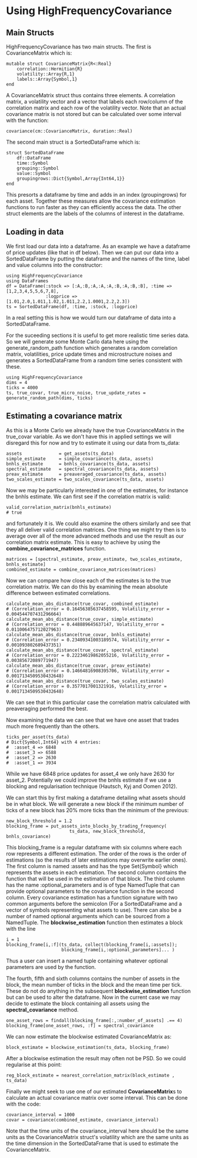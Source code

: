 
# Using HighFrequencyCovariance

## Main Structs

HighFrequencyCovariance has two main structs. The first is CovarianceMatrix which is:

```
mutable struct CovarianceMatrix{R<:Real}
    correlation::Hermitian{R}
    volatility::Array{R,1}
    labels::Array{Symbol,1}
end
```
A CovarianceMatrix struct thus contains three elements. A correlation matrix, a volatility vector and a vector that labels each row/column of the correlation matrix and each row of the volatility vector. Note that an actual covariance matrix is not stored but can be calculated over some interval with the function:
```
covariance(cm::CovarianceMatrix, duration::Real)
```

The second main struct is a SortedDataFrame which is:
```
struct SortedDataFrame
    df::DataFrame
    time::Symbol
    grouping::Symbol
    value::Symbol
    groupingrows::Dict{Symbol,Array{Int64,1}}
end
```
This presorts a dataframe by time and adds in an index (groupingrows) for each asset. Together these measures allow the covariance estimation functions to run faster as they can efficiently access the data. The other struct elements are the labels of the columns of interest in the dataframe.

## Loading in data

We first load our data into a dataframe. As an example we have a dataframe of price updates (like that in df below).
Then we can put our data into a SortedDataFrame by putting the dataframe and the names of the time, label and value columns into the constructor:
```
using HighFrequencyCovariance
using DataFrames
df = DataFrame(:stock => [:A,:B,:A,:A,:A,:B,:A,:B,:B], :time => [1,2,3,4,5,5,6,7,8],
               :logprice => [1.01,2.0,1.011,1.02,1.011,2.2,1.0001,2.2,2.3])
ts = SortedDataFrame(df, :time, :stock, :logprice)
```
In a real setting this is how we would turn our dataframe of data into a SortedDataFrame.

For the suceeding sections it is useful to get more realistic time series data. So we will generate some Monte Carlo data here using the generate\_random\_path function which generates a random correlation matrix, volatilities, price update times and microstructure noises and generates a SortedDataFrame from a random time series consistent with these.
```
using HighFrequencyCovariance
dims = 4
ticks = 4000
ts, true_covar, true_micro_noise, true_update_rates = generate_random_path(dims, ticks)
```

## Estimating a covariance matrix

As this is a Monte Carlo we already have the true CovarianceMatrix in the true\_covar variable. As we don't have this in applied settings we will disregard this for now and try to estimate it using our data from ts\_data:
```
assets              = get_assets(ts_data)
simple_estimate     = simple_covariance(ts_data, assets)
bnhls_estimate      = bnhls_covariance(ts_data, assets)
spectral_estimate   = spectral_covariance(ts_data, assets)
preav_estimate      = preaveraged_covariance(ts_data, assets)
two_scales_estimate = two_scales_covariance(ts_data, assets)
```
Now we may be particularly interested in one of the estimates, for instance the bnhls estimate. We can first see if the correlation matrix is valid:
```
valid_correlation_matrix(bnhls_estimate)
# true
```
and fortunately it is. We could also examine the others similarly and see that they all deliver valid correlation matrices. One thing we might try then is to average over all of the more advanced methods and use the result as our correlation matrix estimate. This is easy to achieve by using the **combine\_covariance\_matrices** function.
```
matrices = [spectral_estimate, preav_estimate, two_scales_estimate, bnhls_estimate]
combined_estimate = combine_covariance_matrices(matrices)
```

Now we can compare how close each of the estimates is to the true correlation matrix. We can do this by examining the mean absolute difference between estimated correlations.
```
calculate_mean_abs_distance(true_covar, combined_estimate)
# (Correlation_error = 0.16456385637458595, Volatility_error = 0.004544707431296664)
calculate_mean_abs_distance(true_covar, simple_estimate)
# (Correlation_error = 0.448889645637147, Volatility_error = 0.011006475712027963)
calculate_mean_abs_distance(true_covar, bnhls_estimate)
# (Correlation_error = 0.23409341003189574, Volatility_error = 0.001093802689437351)
calculate_mean_abs_distance(true_covar, spectral_estimate)
# (Correlation_error = 0.22234619862055216, Volatility_error = 0.00385672089771947)
calculate_mean_abs_distance(true_covar, preav_estimate)
# (Correlation_error = 0.14664816908395706, Volatility_error = 0.0017134509530432648)
calculate_mean_abs_distance(true_covar, two_scales_estimate)
# (Correlation_error = 0.3577017001321916, Volatility_error = 0.0017134509530432648)
```
We can see that in this particular case the correlation matrix calculated with preaveraging performed the best.

Now examining the data we can see that we have one asset that trades much more frequently than the others.
```
ticks_per_asset(ts_data)
# Dict{Symbol,Int64} with 4 entries:
#  :asset_4 => 6848
#  :asset_3 => 6588
#  :asset_2 => 2630
#  :asset_1 => 3934
```
While we have 6848 price updates for asset\_4 we only have 2630 for asset\_2. Potentially we could improve the bnhls estimate if we use a blocking and regularisation technique (Hautsch, Kyj and Oomen  2012).

We can start this by first making a dataframe detailing what assets should be in what block.
We will generate a new block if the minimum number of ticks of a new block has 20% more ticks than the minimum of the previous:
```
new_block_threshold = 1.2
blocking_frame = put_assets_into_blocks_by_trading_frequency(
                        ts_data, new_block_threshold, bnhls_covariance)
```
This blocking\_frame is a regular dataframe with six columns where each row represents a different estimation. The order of the rows is the order of estimations (so the results of later estimations may overwrite earlier ones). The first column is named :assets and has the type Set{Symbol} which represents the assets
in each estimation. The second column contains the function that will be used in the estimation of that block. The third column has the name :optional\_parameters and is of type NamedTuple that can provide optional parameters to the covariance function in the second column.
Every covariance estimation has a function signature with two common arguments before the semicolon (For a SortedDataFrame and a vector of symbols representing what assets to use). There can also be a number of named optional arguments which can be sourced from a NamedTuple.
The **blockwise\_estimation** function then estimates a block with the line
```
i = 1
blocking_frame[i,:f](ts_data, collect(blocking_frame[i,:assets]);
                     blocking_frame[i,:optional_parameters]... )
```
Thus a user can insert a named tuple containing whatever optional parameters are used by the function.

The fourth, fifth and sixth columns contains the number of assets in the block, the mean number of ticks in the block and the mean time per tick.
These do not do anything in the subsequent **blockwise\_estimation** function but can be used to alter the dataframe.
Now in the current case we may decide to estimate the block containing all assets using the **spectral\_covariance** method.
```
one_asset_rows = findall(blocking_frame[:,:number_of_assets] .== 4)
blocking_frame[one_asset_rows, :f] = spectral_covariance
```

We can now estimate the blockwise estimated CovarianceMatrix as:
```
block_estimate = blockwise_estimation(ts_data, blocking_frame)
```
After a blockwise estimation the result may often not be PSD. So we could regularise at this point:
```
reg_block_estimate = nearest_correlation_matrix(block_estimate , ts_data)
```
Finally we might seek to use one of our estimated **CovarianceMatrix**s to calculate an actual covariance matrix over some interval. This can be done with the code:
```
covariance_interval = 1000
covar = covariance(combined_estimate, covariance_interval)
```
Note that the time units of the covariance\_interval here should be the same units as the CovarianceMatrix struct's volatility which are the same units as the time dimension in the SortedDataFrame that is used to estimate the CovarianceMatrix.
